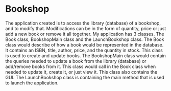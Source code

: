 # Bookshop
The application created is to access the library (database) of a bookshop, and to modify that. Modifications can be in the form of quantity, price or just add a new book or remove it all together.
My application has 3 classes. The Book class, BookshopMain class and the LaunchBookshop class.
The Book class would describe of how a book would be represented in the database. It contains an ISBN, title, author, price, and the quantity in stock. This class is used to create and update books.
The BookshopMain class would contain the queries needed to update a book from the library (database) or add/remove books from it. This class would call in the Book class when needed to update it, create it, or just view it. This class also contains the GUI.
The LaunchBookshop class is containing the main method that is used to launch the application.
